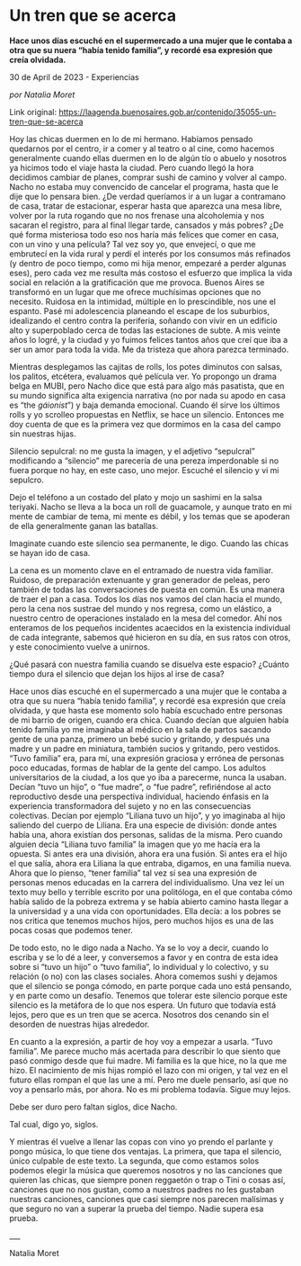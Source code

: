 # Un tren que se acerca

**Hace unos días escuché en el supermercado a una mujer que le contaba a otra que su nuera “había tenido familia”, y recordé esa expresión que creía olvidada.**

30 de April de 2023 - Experiencias

_por Natalia Moret_

Link original: https://laagenda.buenosaires.gob.ar/contenido/35055-un-tren-que-se-acerca



Hoy las chicas duermen en lo de mi hermano. Habíamos pensado quedarnos por el centro, ir a comer y al teatro o al cine, como hacemos generalmente cuando ellas duermen en lo de algún tío o abuelo y nosotros ya hicimos todo el viaje hasta la ciudad. Pero cuando llegó la hora decidimos cambiar de planes, comprar sushi de camino y volver al campo. Nacho no estaba muy convencido de cancelar el programa, hasta que le dije que lo pensara bien. ¿De verdad queríamos ir a un lugar a contramano de casa, tratar de estacionar, esperar hasta que aparezca una mesa libre, volver por la ruta rogando que no nos frenase una alcoholemia y nos sacaran el registro, para al final llegar tarde, cansados y más pobres? ¿De qué forma misteriosa todo eso nos haría más felices que comer en casa, con un vino y una película? Tal vez soy yo, que envejecí, o que me embrutecí en la vida rural y perdí el interés por los consumos más refinados (y dentro de poco tiempo, como mi hija menor, empezaré a perder algunas eses), pero cada vez me resulta más costoso el esfuerzo que implica la vida social en relación a la gratificación que me provoca. Buenos Aires se transformó en un lugar que me ofrece muchísimas opciones que no necesito. Ruidosa en la intimidad, múltiple en lo prescindible, nos une el espanto. Pasé mi adolescencia planeando el escape de los suburbios, idealizando el centro contra la periferia, soñando con vivir en un edificio alto y superpoblado cerca de todas las estaciones de subte. A mis veinte años lo logré, y la ciudad y yo fuimos felices tantos años que creí que iba a ser un amor para toda la vida. Me da tristeza que ahora parezca terminado.




Mientras desplegamos las cajitas de rolls, los potes diminutos con salsas, los palitos, etcétera, evaluamos qué película ver. Yo propongo un drama belga en MUBI, pero Nacho dice que está para algo más pasatista, que en su mundo significa alta exigencia narrativa (no por nada su apodo en casa es “the *gáionist*”) y baja demanda emocional. Cuando él sirve los últimos rolls y yo scrolleo propuestas en Netflix, se hace un silencio. Entonces me doy cuenta de que es la primera vez que dormimos en la casa del campo sin nuestras hijas.




Silencio sepulcral: no me gusta la imagen, y el adjetivo “sepulcral” modificando a “silencio” me parecería de una pereza imperdonable si no fuera porque no hay, en este caso, uno mejor. Escuché el silencio y vi mi sepulcro.




Dejo el teléfono a un costado del plato y mojo un sashimi en la salsa teriyaki. Nacho se lleva a la boca un roll de guacamole, y aunque trato en mi mente de cambiar de tema, mi mente es débil, y los temas que se apoderan de ella generalmente ganan las batallas.




Imaginate cuando este silencio sea permanente, le digo. Cuando las chicas se hayan ido de casa.




La cena es un momento clave en el entramado de nuestra vida familiar. Ruidoso, de preparación extenuante y gran generador de peleas, pero también de todas las conversaciones de puesta en común. Es una manera de traer el pan a casa. Todos los días nos vamos del clan hacia el mundo, pero la cena nos sustrae del mundo y nos regresa, como un elástico, a nuestro centro de operaciones instalado en la mesa del comedor. Ahí nos enteramos de los pequeños incidentes acaecidos en la existencia individual de cada integrante, sabemos qué hicieron en su día, en sus ratos con otros, y este conocimiento vuelve a unirnos.




¿Qué pasará con nuestra familia cuando se disuelva este espacio? ¿Cuánto tiempo dura el silencio que dejan los hijos al irse de casa?




Hace unos días escuché en el supermercado a una mujer que le contaba a otra que su nuera “había tenido familia”, y recordé esa expresión que creía olvidada, y que hasta ese momento solo había escuchado entre personas de mi barrio de origen, cuando era chica. Cuando decían que alguien había tenido familia yo me imaginaba al médico en la sala de partos sacando gente de una panza, primero un bebé sucio y gritando, y después una madre y un padre en miniatura, también sucios y gritando, pero vestidos. “Tuvo familia” era, para mí, una expresión graciosa y errónea de personas poco educadas, formas de hablar de la gente del campo. Los adultos universitarios de la ciudad, a los que yo iba a parecerme, nunca la usaban. Decían “tuvo un hijo”, o “fue madre”, o “fue padre”, refiriéndose al acto reproductivo desde una perspectiva individual, haciendo énfasis en la experiencia transformadora del sujeto y no en las consecuencias colectivas. Decían por ejemplo “Liliana tuvo un hijo”, y yo imaginaba al hijo saliendo del cuerpo de Liliana. Era una especie de división: donde antes había una, ahora existían dos personas, salidas de la misma. Pero cuando alguien decía “Liliana tuvo familia” la imagen que yo me hacía era la opuesta. Si antes era una división, ahora era una fusión. Si antes era el hijo el que salía, ahora era Liliana la que entraba, digamos, en una familia nueva. Ahora que lo pienso, “tener familia” tal vez sí sea una expresión de personas menos educadas en la carrera del individualismo. Una vez leí un texto muy bello y terrible escrito por una politóloga, en el que contaba cómo había salido de la pobreza extrema y se había abierto camino hasta llegar a la universidad y a una vida con oportunidades. Ella decía: a los pobres se nos critica que tenemos muchos hijos, pero muchos hijos es una de las pocas cosas que podemos tener.




De todo esto, no le digo nada a Nacho. Ya se lo voy a decir, cuando lo escriba y se lo dé a leer, y conversemos a favor y en contra de esta idea sobre si “tuvo un hijo” o “tuvo familia”, lo individual y lo colectivo, y su relación (o no) con las clases sociales. Ahora comemos sushi y dejamos que el silencio se ponga cómodo, en parte porque cada uno está pensando, y en parte como un desafío. Tenemos que tolerar este silencio porque este silencio es la metáfora de lo que nos espera. Un futuro que todavía está lejos, pero que es un tren que se acerca. Nosotros dos cenando sin el desorden de nuestras hijas alrededor.




En cuanto a la expresión, a partir de hoy voy a empezar a usarla. “Tuvo familia”. Me parece mucho más acertada para describir lo que siento que pasó conmigo desde que fui madre. Mi familia es la que hice, no la que me hizo. El nacimiento de mis hijas rompió el lazo con mi origen, y tal vez en el futuro ellas rompan el que las une a mí. Pero me duele pensarlo, así que no voy a pensarlo más, por ahora. No es mi problema todavía. Sigue muy lejos.




Debe ser duro pero faltan siglos, dice Nacho.




Tal cual, digo yo, siglos.




Y mientras él vuelve a llenar las copas con vino yo prendo el parlante y pongo música, lo que tiene dos ventajas. La primera, que tapa el silencio, único culpable de este texto. La segunda, que como estamos solos podemos elegir la música que queremos nosotros y no las canciones que quieren las chicas, que siempre ponen reggaetón o trap o Tini o cosas así, canciones que no nos gustan, como a nuestros padres no les gustaban nuestras canciones, canciones que casi siempre nos parecen malísimas y que seguro no van a superar la prueba del tiempo. Nadie supera esa prueba.




\_\_\_




Natalia Moret



